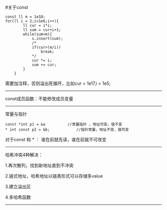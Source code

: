 #关于const
```
const ll m = 1e18;
for(ll i = 2;i<1e6;i++){
        ll cur = i*i;
        ll sum = cur+i+1;
        while(sum<m){
            s.insert(sum);
            /*
            if(cur>(m/i))
                break;
            */
            cur *= i;
            sum += cur; 
        } 
    }
```  
需要加注释，否则溢出死循环，比如cur = 1e17,i = 1e5;  
***
const成员函数：不能修改成员变量
***
常量与指针
```
const *int p1 = &a          //常量指针 ，地址可变，值不变
* int const p2 = &b;            //指针常量，地址不变，值可变
```
对于const 和 * ： 谁在前就先读，谁在前就不可改变     
***
哈希冲突4种解决：

1.再次散列，找到新地址直到不冲突

2.链式地址，哈希地址以链表形式可以存储多value

3.建立溢出区

4.多哈希函数
***

